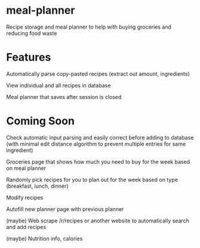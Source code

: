# meal-planner
Recipe storage and meal planner to help with buying groceries and reducing food waste

# Features
Automatically parse copy-pasted recipes (extract out amount, ingredients)

View individual and all recipes in database

Meal planner that saves after session is closed

# Coming Soon
Check automatic input parsing and easily correct before adding to database (with minimal edit distance algorithm to prevent multiple entries for same ingredient)

Groceries page that shows how much you need to buy for the week based on meal planner

Randomly pick recipes for you to plan out for the week based on type (breakfast, lunch, dinner)

Modify recipes

Autofill new planner page with previous planner

(maybe) Web scrape /r/recipes or another website to automatically search and add recipes

(maybe) Nutrition info, calories